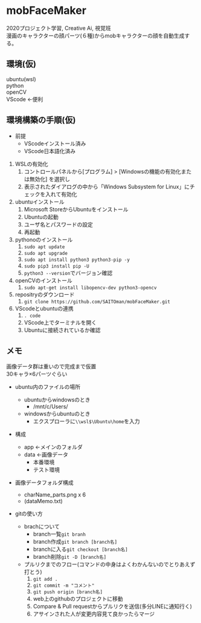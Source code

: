# mobFaceMaker
2020プロジェクト学習, Creative Ai, 視覚班  
漫画のキャラクターの顔パーツ(６種)からmobキャラクターの顔を自動生成する。
## 環境(仮)
ubuntu(wsl)  
python  
openCV  
VScode ←便利
## 環境構築の手順(仮)
- 前提
    - VScodeインストール済み
    - VScode日本語化済み
1. WSLの有効化
    1. コントロールパネルから[プログラム] > [Windowsの機能の有効化または無効化] を選択し
    1. 表示されたダイアログの中から「Windows Subsystem for Linux」にチェックを入れて有効化
1. ubuntuインストール
    1. Microsoft StoreからUbuntuをインストール
    1. Ubuntuの起動
    1. ユーザ名とパスワードの設定
    1. 再起動
1. pythonoのインストール
    1. `sudo apt update`
    1. `sudo apt upgrade`
    1. `sudo apt install python3 python3-pip -y`
    1. `sudo pip3 install pip -U`
    1. `python3 --version`でバージョン確認
1. openCVのインストール
    1. `sudo apt-get install libopencv-dev python3-opencv`
1. repositryのダウンロード
    1. `git clone https://github.com/SAITOman/mobFaceMaker.git`
1. VScodeとubuntuの連携
    1. `. code`
    1. VScode上でターミナルを開く
    1. Ubuntuに接続されているか確認
## メモ
画像データ群は重いので完成まで仮置  
30キャラ×6パーツぐらい

- ubuntu内のファイルの場所
    - ubuntuからwindowsのとき
        - /mnt/c/Users/
    - windowsからubuntuのとき
        - エクスプローラに`\\wsl$\Ubuntu\home`を入力
- 構成
    - app <-メインのフォルダ
    - data <-画像データ
        - 本番環境
        - テスト環境
- 画像データフォルダ構成
    - charName_parts.png x 6
    - (dataMemo.txt)

- gitの使い方
    - brachについて
        - branch一覧`git branh`
        - branch作成`git branch [branch名]`
        - branchに入る`git checkout [branch名]`
        - branch削除`git -D [branch名]`
    - プルリクまでのフロー(コマンドの中身はよくわかんないのでとりあえず打とう)
        1. `git add .`
        1. `git commit -m "コメント"`
        1. `git push origin [branch名]`
        1. web上のgithubのプロジェクトに移動
        1. Compare & Pull requestからプルリクを送信(多分LINEに通知行く)
        1. アサインされた人が変更内容見て良かったらマージ
